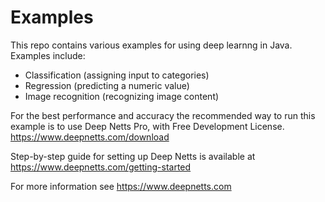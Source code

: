 # Examples
 
 This repo contains various examples for using deep learnng in Java.
 Examples include:
 
 * Classification (assigning input to categories)
 * Regression (predicting a numeric value)
 * Image recognition (recognizing image content)
 
 For the best performance and accuracy the recommended way to run this example is to use Deep Netts Pro, with Free Development License.
 https://www.deepnetts.com/download
 
 Step-by-step guide for setting up Deep Netts is available at
 https://www.deepnetts.com/getting-started
 
 For more information see https://www.deepnetts.com
